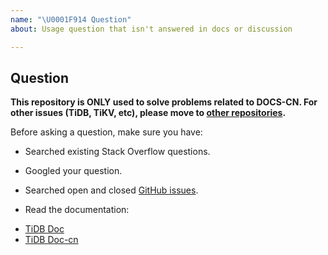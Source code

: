```yaml
---
name: "\U0001F914 Question"
about: Usage question that isn't answered in docs or discussion

---
```


## Question

**This repository is ONLY used to solve problems related to DOCS-CN.
For other issues (TiDB, TiKV, etc), please move to [other repositories](https://github.com/pingcap/).**  
<!-- 本仓库仅用于解决与中文文档相关的问题，
其他方面问题（如 TiDB、TiKV 等），请移步其他[相关仓库](https://github.com/pingcap/)。 -->

Before asking a question, make sure you have:
<!-- 在提出一个问题之前，请确定你已经进行了下面的操作: -->
- Searched existing Stack Overflow questions.
<!-- - 已在 Stack Overflow 等平台搜索了相关问题。 -->
- Googled your question.
<!-- - 通过谷歌等搜索引擎查询了问题。  -->
- Searched open and closed [GitHub issues](https://github.com/pingcap/docs-cn/issues?utf8=%E2%9C%93&q=is%3Aissue).
<!-- - 查阅了相关的 issues。 -->
- Read the documentation:
<!-- - 阅读了相关文档。 -->
  - [TiDB Doc](https://github.com/pingcap/docs)
  - [TiDB Doc-cn](https://github.com/pingcap/docs-cn)
